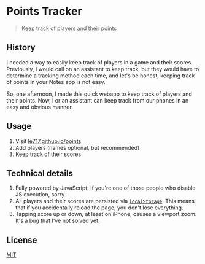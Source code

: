 # Points Tracker
> Keep track of players and their points

## History
I needed a way to easily keep track of players in a game and their scores. Previously, I would call
on an assistant to keep track, but they would have to determine a tracking method each time, and
let's be honest, keeping track of points in your Notes app is not easy.

So, one afternoon, I made this quick webapp to keep track of players and their points. Now, I or
an assistant can keep track from our phones in an easy and obvious manner.

## Usage
1. Visit [le717.github.io/points](https://le717.github.io/points)
1. Add players (names optional, but recommended)
1. Keep track of their scores

## Technical details
1. Fully powered by JavaScript. If you're one of those people who disable JS execution, sorry.
1. All players and their scores are persisted via
[`localStorage`](https://developer.mozilla.org/en-US/docs/Web/API/Window/localStorage). This means
that if you accidentally reload the page, you don't lose everything.
1. Tapping score up or down, at least on iPhone, causes a viewport zoom. It's a bug that I've not
solved yet.

## License
[MIT](LICENSE)
